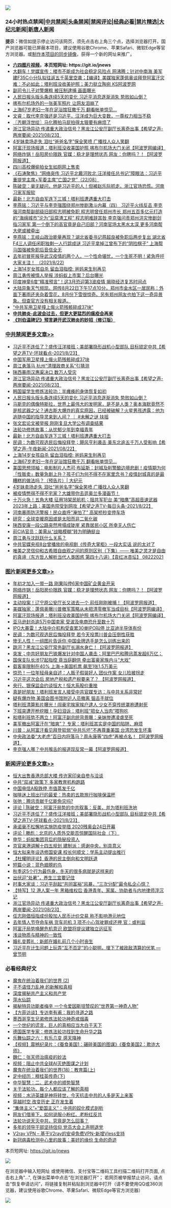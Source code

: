 ![](https://raw.githubusercontent.com/fqnews/bnews/master/64photo/fqnews-qr.jpg)

<div id="tt">
<h3>24小时热点禁闻|<a href="#%E4%B8%AD%E5%85%B1%E7%A6%81%E9%97%BB%E6%9B%B4%E5%A4%9A%E6%96%87%E7%AB%A0">中共禁闻</a>|<a href="#%E5%9B%BE%E7%89%87%E6%96%B0%E9%97%BB%E6%9B%B4%E5%A4%9A%E6%96%87%E7%AB%A0">头条禁闻</a>|<a href="#%E6%96%B0%E9%97%BB%E8%AF%84%E8%AE%BA%E6%9B%B4%E5%A4%9A%E6%96%87%E7%AB%A0">禁闻评论|<a href="#%E5%BF%85%E7%9C%8B%E7%BB%8F%E5%85%B8%E5%A5%BD%E6%96%87">经典必看|<a href="/video.md#%E7%A6%81%E7%89%87%E7%B2%BE%E9%80%89">禁片精选</a>|<a href="https://github.com/fqnews/djy/blob/master/gb/nf1351518.md#1">大纪元新闻</a>|<a href="https://github.com/fqnews/ntdtv/blob/master/gb/prog204.md#1">新唐人新闻</a></h3>
<div><b>提示：</b>微信如提示停止访问该网页，须先点击右上角三个点，选择浏览器打开。国产浏览器可能已屏蔽本项目，建议使用谷歌Chrome、苹果Safari、微软Edge等官方浏览器。或<a href="https://github.com/fqnews/bnews/blob/master/%E5%88%B6%E4%BD%9Cgit%E7%A6%81%E9%97%BB%E9%95%9C%E5%83%8F.md">制作本项目的同步镜像</a>，获得一个新的网址来推广。</div>
<ul>
<li><b><a href="http://d1.bdrive.tk/64.mp4" target="_blank">六四图片视频</a>，本页短网址: https://git.io/jnews</b></li>
<li><a href="/bannedvideo/20210823/1611335.md">大翻车！党媒宣传：楼市不能成为社会稳定风险点 网沸腾；针对中南海 美军建F35C小分队拟往返五千英里空袭；【编译】美媒独家蓬佩奥谈拜登阿富汗灾难：不必如此；塔利班没收美护照；美力挺立陶宛 KS阿波罗网</a></li>
<li><a href="/cnnews/hknews/20210823/1611390.md">副司令儿子对警爆粗 被压制逮捕 画面曝光</a></li>
<li><a href="/cbnews/20210823/1611679.md">人民日报头版头条连续5天的变化 习近平消息逐渐消失 势败如山倒？</a></li>
<li><a href="/cnnews/20210823/1611380.md">喀布尔机场外的一张美军照片 让网友泪崩了</a></li>
<li><a href="/cbnews/20210823/1611466.md">上海67岁老妇一年在足浴馆狂撒千万 翻看帐单惊见…</a></li>
<li><a href="/bannedvideo/20210823/1611649.md">文睿：取代李克强还是习近平，汪洋成为巨大变数，一尊权力相当不稳</a></li>
<li><a href="/ssgc/20210823/1611503.md">〖兲朝浮世绘〗马化腾拍马屁拍得太狠要有麻烦了</a></li>
<li><a href="/comments/20210823/1611747.md">浙江官场异动 传递重大政治信号？黑龙江公安厅副厅长离奇出事【希望之声-两岸要闻-2021/08/23】</a></li>
<li><a href="/cbnews/20210823/1611387.md">4岁妹卖场走失 泪吐“爸爸名字”保全笑喷 广播找人众人笑翻</a></li>
<li><a href="/topimagenews/20210823/1611372.md">阿富汗现场报道：塔利班没收美国护照 喀布尔机场大门关闭【阿波罗网编译】</a></li>
<li><a href="/topimagenews/20210823/1611626.md">网络炸锅！岳阳房价限跌 官媒：稳才是理想状态 网友：你瞎吗？！【阿波罗网报道】</a></li>
<li><a href="/headline/20210823/1611334.md">四川高校爆偷拍女生如厕网上售卖</a></li>
<li><a href="/bannedvideo/20210823/1611539.md">《石涛聚焦》“网络突传 习近平北戴河败北 汪洋接任总书记”障眼法：习近平重提党主席+军委主席“亡国之党”（22/08）</a></li>
<li><a href="/bannedvideo/20210823/1611724.md">陈破空：毫无疑问，他是习近平的人！但被赵乐际抓走。浙江官场恐慌。河南习家军服软</a></li>
<li><a href="/cbnews/20210823/1611581.md">最新！北方自由军连下三城！塔利班遭遇重大打击</a></li>
<li><a href="/comments/20210823/1611576.md">李燕铭：习近平与李克强围绕郑州惨剧激斗内幕（四） 习近平火线反击 李克强河南帮副部级旧部程志明被免职 程志明曾任郑州市长 郑州五百多亿元打造的“海绵城市”沦为“豆腐渣工程” 程志明难辞其咎 李克强问责郑州洪灾惨剧剑指习家军 第一个倒下的高官竟是自己旧部？河南官场太黑水太深 更多河南帮大佬或被牵出</a></li>
<li><a href="/comments/20210823/1611592.md">李燕铭：王岐山政治能量再现？湖北省委书记蒋超良被免职后两步复出 湖北省F4三人调任闲职独剩一人行踪成谜 习近平拿掉江曾布下的“阴险棋子” 上海帮马国强被免职后音信全无</a></li>
<li><a href="/bannedvideo/20210823/1611631.md">去年初冒死报导武汉疫情的两个人，一个性命堪忧，一个生死不明！紧急呼吁大家关注！ （2021/8/22)</a></li>
<li><a href="/cbnews/20210823/1611530.md">上海14岁女孩自杀 留血泪指控: 爸妈来生别再见</a></li>
<li><a href="/comments/20210823/1611447.md">周江勇传被情人举报 涉蚂蚁上市案？后台曝光</a></li>
<li><a href="/funmedia/20210823/1611326.md">印度神童6度“精准预言”！这3月恐迎第3波疫情 揭晓经济复苏时间点</a></li>
<li><a href="/bannedvideo/20210823/1611658.md">大陆异象天气频现。网传8月22日下午17点10分，郑州市金水区一居民称：外面下著雨还夹杂着雪花，8月份下雪很惊奇。另有郑州网友也拍下这一奇异景象。但查官方没有相关报道。</a></li>
<li><a href="/cnnews/20210823/1611482.md">“中共军用卫星撞上俄火箭残骸碎成37块”</a></li>
<li><b><a href="/comments/20200211/1275071.md" target="_blank">中共肺炎-此波会过去，但更大更猛烈的瘟疫会再来</a></b></li>
<li><b><a href="/comments/20200207/1272816.md" target="_blank">《刘伯温碑记》预言避开武汉肺炎的妙招（修订版）</a></b></li>
</ul>
</div>

<div class="catlist">
<h3><a href="/cbnews/" target="_blank">中共禁闻</a><span><a href="/cbnews/" target="_blank" rel="nofollow">更多文章>></a></span></h3>
<ul>
<li><a href="/comments/20210824/1611857.md" target="_blank">习近平不连任了？盛传汪洋接班；美部署隐形战机小型部队 目标锁定中共【希望之声TV-环球看点-2021/8/23】</a></li>
<li><a href="/cbnews/20210823/1611830.md" target="_blank">中国军用卫星撞上俄火箭残骸碎成37块</a></li>
<li><a href="/cbnews/20210823/1611799.md" target="_blank">周江勇落马 杭州“清理政商关系”引猜测</a></li>
<li><a href="/cbnews/20210823/1611798.md" target="_blank">陕西暴雨汉惠渠决口 数万人受灾</a></li>
<li><a href="/comments/20210823/1611747.md" target="_blank">浙江官场异动 传递重大政治信号？黑龙江公安厅副厅长离奇出事【希望之声-两岸要闻-2021/08/23】</a></li>
<li><a href="/cbnews/20210823/1611624.md" target="_blank">韩国留学生修炼法轮功：半瘫痪的身体恢复如初</a></li>
<li><a href="/cbnews/20210823/1611679.md" target="_blank">人民日报头版头条连续5天的变化 习近平消息逐渐消失 势败如山倒？</a></li>
<li><a href="/comments/20210823/1611669.md" target="_blank">马斯克的偶像特斯拉，世界上最伟大的发明家，是不是人类？奥本海默竟然不是核武器之父？通古斯大爆炸的真实原因，已经被破解？火星男孩透露：他为追随中国的指导灵来到人间？ ｜ #未解之谜 扶摇</a></li>
<li><a href="/cbnews/20210823/1611662.md" target="_blank">张文宏论文被举报 刚刚复旦大学公布调查结果</a></li>
<li><a href="/cbnews/20210823/1611598.md" target="_blank">法轮功修炼故事：从忧郁少年到幸福青年</a></li>
<li><a href="/cbnews/20210823/1611581.md" target="_blank">最新！北方自由军连下三城！塔利班遭遇重大打击</a></li>
<li><a href="/comments/20210823/1611549.md" target="_blank">民调：为数可观选民后悔投拜登；飓风亨利袭击 美东北逾五千万人受影响【希望之声-午夜新闻-2021/08/22】</a></li>
<li><a href="/cbnews/20210823/1611530.md" target="_blank">上海14岁女孩自杀 留血泪指控: 爸妈来生别再见</a></li>
<li><a href="/cbnews/20210823/1611466.md" target="_blank">上海67岁老妇一年在足浴馆狂撒千万 翻看帐单惊见…</a></li>
<li><a href="/cbnews/20210823/1611428.md" target="_blank">美国思想领袖：电影制片人杰可·布延斯：封城及削警酿边境悲剧！疫情期为何 「性贩卖」数量急剧上升？孩子们为何不得不在家里念书？疫情封城真的是最糟糕的做法吗？（预告片）| 大纪元</a></li>
<li><a href="/cbnews/20210823/1611387.md" target="_blank">4岁妹卖场走失 泪吐“爸爸名字”保全笑喷 广播找人众人笑翻</a></li>
<li><a href="/comments/20210823/1611374.md" target="_blank">被疫情憋得不得不宅家？大雄带你去逛奥兰多漫画节！</a></li>
<li><a href="/comments/20210823/1611370.md" target="_blank">十万火急！五角大楼 征用18架民航机；阻共军犯台 美“暗鹰”高超音速武器2023年上路；美国务院受到网攻【希望之声TV-每日头条-2021/8/22】</a></li>
<li><a href="/cbnews/20210823/1611352.md" target="_blank">河南暴雨防汛警报！民众直呼“淹怕了” 高架桥秒变停车场</a></li>
<li><a href="/cbnews/20210823/1611308.md" target="_blank">研究：全球变暖原因或是太阳而非二氧化碳</a></li>
<li><a href="/cbnews/20210823/1611302.md" target="_blank">陕西安康一段公路突然垮塌成陡崖 紧靠居民小区 所幸无人伤亡</a></li>
<li><a href="/cbnews/20210822/1611269.md" target="_blank">前CIA官员：美需从“战略模糊”转为明确挺台</a></li>
<li><a href="/comments/20210822/1611199.md" target="_blank">周江勇与沈跃跃什么关系？</a></li>
<li><a href="/cbnews/20210822/1611125.md" target="_blank">中共官媒央视8台曾播放的电视剧《传奇大掌柜》一段大实话 说的太对了</a></li>
<li><a href="/comments/20210822/1611110.md" target="_blank">唯美之灵信仰和古希腊自由观之间的原则区别（下集）—— 唯美之灵才是自由的真谛（东方哲人解析当代人类困惑  第四十八讲）【袁红冰杏坛】 08222021</a></li>

</ul>
</div>
<div class="catlist">
<h3><a href="/topimagenews/" target="_blank">图片新闻</a><span><a href="/topimagenews/" target="_blank" rel="nofollow">更多文章>></a></span></h3>
<ul>
<li><a href="/topimagenews/20210823/1611841.md" target="_blank">年初才加入一带一路 刚果叫停6家中国矿企黄金开采</a></li>
<li><a href="/topimagenews/20210823/1611626.md" target="_blank">网络炸锅！岳阳房价限跌 官媒：稳才是理想状态 网友：你瞎吗？！【阿波罗网报道】</a></li>
<li><a href="/topimagenews/20210823/1611570.md" target="_blank">主动投案！辽宁原公安厅长又进去一个 前任刚刚被捕！【阿波罗网报道】</a></li>
<li><a href="/topimagenews/20210823/1611464.md" target="_blank">美媒独家：蓬佩奥曝川普撤军策略从未把清零撤军当成目标【阿波罗网编译】</a></li>
<li><a href="/topimagenews/20210823/1611372.md" target="_blank">阿富汗现场报道：塔利班没收美国护照 喀布尔机场大门关闭【阿波罗网编译】</a></li>
<li><a href="/topimagenews/20210823/1611345.md" target="_blank">亚马逊封杀逾5万中国卖家 受波及电商恐升至数十万</a></li>
<li><a href="/topimagenews/20210823/1611344.md" target="_blank">IPO大暴雷！大陆中介机构受查累30单IPO叫停 比亚迪半导体有份</a></li>
<li><a href="/topimagenews/20210823/1611304.md" target="_blank">民调：为数可观选民后悔投拜登 若今天投票川普会压倒性获胜</a></li>
<li><a href="/topimagenews/20210822/1611175.md" target="_blank">惨无人性！一组图片告诉你 中国金牌选手是怎么训练出来的</a></li>
<li><a href="/topimagenews/20210822/1611004.md" target="_blank">跳河？黑龙江公安厅常务副厅长溺水身亡！【阿波罗网报道】</a></li>
<li><a href="/topimagenews/20210821/1610671.md" target="_blank">突发；中共好朋友巴铁爆发针对中国人袭击；阿里巴巴和腾讯蒸发超6万亿；</a></li>
<li><a href="/topimagenews/20210821/1610451.md" target="_blank">国保支队长涉17起指控 竟当庭翻供 牵出富豪家族内斗“大戏”</a></li>
<li><a href="/topimagenews/20210821/1610240.md" target="_blank">载客率限制在40% 上海→美国机票 飙至1张1.5万美元</a></li>
<li><a href="/topimagenews/20210821/1610219.md" target="_blank">惊恐！一位年轻母亲自述：人贩子假装好人 团伙作案 女儿险被拐走</a></li>
<li><a href="/topimagenews/20210820/1609800.md" target="_blank">习近平这次会后 房地产税和遗产税要来了？ 【阿波罗网报道】</a></li>
<li><a href="/topimagenews/20210820/1609738.md" target="_blank">央行、银保监会约谈恒大！恒大系股价重挫</a></li>
<li><a href="/topimagenews/20210820/1609710.md" target="_blank">真是好朋友！塔利班发言人接受中共官媒专访：与中共关系非常好</a></li>
<li><a href="/topimagenews/20210820/1609413.md" target="_blank">疑有爆炸物 美国会图书馆附近人员撤离 狙击手就位</a></li>
<li><a href="/topimagenews/20210819/1609059.md" target="_blank">塔利班清算影片曝光！闯豪宅挨家挨户逮人 少女不穿传统罩袍遭射死</a></li>
<li><a href="/topimagenews/20210819/1608817.md" target="_blank">下班突遭开枪挖眼！孕妇泪诉：塔利班“把女人当肉”喂狗吃</a></li>
<li><a href="/topimagenews/20210819/1608816.md" target="_blank">和塔利班势不两立！阿富汗副总统背景曝：亲妹惨遭凌虐至死</a></li>
<li><a href="/topimagenews/20210819/1608767.md" target="_blank">美军撤出阿富汗在“暗爽”？ 专家：塔利班其实是中国的陷阱、麻烦</a></li>
<li><a href="/topimagenews/20210819/1608756.md" target="_blank">川普：从阿富汗看见拜登软弱“中共乐坏”不再尊重美国 台湾恐发生坏事</a></li>
<li><a href="/topimagenews/20210818/1608471.md" target="_blank">中央政法委“大老虎”百日内将落马？周永康等“四虎”再被点名！【阿波罗网报道】</a></li>
<li><a href="/topimagenews/20210818/1608433.md" target="_blank">李克强人哪？中共喉舌的报道现反常一幕【阿波罗网报道】</a></li>

</ul>
</div>
<div class="catlist">
<h3><a href="/comments/" target="_blank">新闻评论</a><span><a href="/comments/" target="_blank" rel="nofollow">更多文章>></a></span></h3>
<ul>
<li><a href="/comments/20210824/1611897.md" target="_blank">恒大出售香港总部大楼 传许家印亲自参与洽谈</a></li>
<li><a href="/comments/20210824/1611889.md" target="_blank">中共“双减”政策下 多家教育机构跑路</a></li>
<li><a href="/comments/20210824/1611888.md" target="_blank">中国电信A股跌停 市值蒸发千亿</a></li>
<li><a href="/comments/20210824/1611874.md" target="_blank">咖啡迷上班出行的最爱：热卖的五款旅行咖啡保温杯</a></li>
<li><a href="/comments/20210824/1611864.md" target="_blank">张弛：腾讯贡献千亿能免灾吗?</a></li>
<li><a href="/comments/20210824/1611858.md" target="_blank">评论 | 陈破空：阿富汗局势的中共叙事：反美，并为塔利班洗地</a></li>
<li><a href="/comments/20210824/1611857.md" target="_blank">习近平不连任了？盛传汪洋接班；美部署隐形战机小型部队 目标锁定中共【希望之声TV-环球看点-2021/8/23】</a></li>
<li><a href="/comments/20210824/1611855.md" target="_blank">承诺毫不松懈地实施防疫举措 2020残奥会24日开幕</a></li>
<li><a href="/comments/20210824/1611853.md" target="_blank">评论 | 滕彪：北京的人质外交能否惊醒国际社会（下）</a></li>
<li><a href="/comments/20210824/1611849.md" target="_blank">申华：蚂蚁集团背后的隐秘投资人</a></li>
<li><a href="/comments/20210824/1611847.md" target="_blank">京官来港讲解十四五规划 建制派：感谢中央，别具意义</a></li>
<li><a href="/comments/20210824/1611846.md" target="_blank">恒大拟来年设选修国安课 校长何顺文：学系主动提出推行</a></li>
<li><a href="/comments/20210823/1611844.md" target="_blank">【杜耀明评论】香港的民主倒向和文明跃退</a></li>
<li><a href="/comments/20210823/1611810.md" target="_blank">短篇小说：蓝色翅膀的鸟</a></li>
<li><a href="/comments/20210823/1611809.md" target="_blank">秋季这5个行为最伤身，冬天的很多病就是这样来的</a></li>
<li><a href="/comments/20210823/1611808.md" target="_blank">出伏迎“处暑”，养生三宜要记住</a></li>
<li><a href="/comments/20210823/1611794.md" target="_blank">时事大家谈：习近平刮起“共同富裕”风暴，“三次分配”最令私企心惊？</a></li>
<li><a href="/comments/20210823/1611785.md" target="_blank">【特写】12 港人案一年 黑箱维权后 香港青年、家属、协助者与内地律师浮沉记</a></li>
<li><a href="/comments/20210823/1611747.md" target="_blank">浙江官场异动 传递重大政治信号？黑龙江公安厅副厅长离奇出事【希望之声-两岸要闻-2021/08/23】</a></li>
<li><a href="/comments/20210823/1611733.md" target="_blank">任志刚倡恒指成份股加人民币计价交易 称不影响港元地位</a></li>
<li><a href="/comments/20210823/1611732.md" target="_blank">去年情人节夺命车祸 货车司机 3 项不小心驾驶罪成还押 官：或判监</a></li>
<li><a href="/comments/20210823/1611711.md" target="_blank">阿富汗局势唤醒危机意识 欧盟将提议建独立远征军</a></li>
<li><a href="/comments/20210823/1611687.md" target="_blank">浅谈物质与精神的一致性</a></li>
<li><a href="/comments/20210823/1611686.md" target="_blank">婚礼变葬礼：新郎在婚礼前几个小时丧生</a></li>
<li><a href="/comments/20210823/1611637.md" target="_blank">习近平在计生问题上玩弄“互不否定”的小聪明，埋下了被政敌清算的伏笔 — 曾节明</a></li>

</ul>
</div>

<div class="catlist">
<h3>必看经典好文</h3>
<ul>
<li><a href="/topimagenews/20180520/944940.md" target="_blank">魔鬼在统治着我们的世界 (2)</a></li>
<li><a href="/comments/20190427/1119935.md" target="_blank">子不语怪力乱神 的新解和真相</a></li>
<li><a href="/cbnews/20210731/1597512.md" target="_blank">深度揭秘共产主义和共产党</a></li>
<li><a href="/cbnews/20210809/1603030.md" target="_blank">萍水仙踪</a></li>
<li><a href="/cnnews/20210317/1506463.md" target="_blank">揭秘特异功能者梅辛 一个令爱因斯坦赞叹的“世界第一神奇人物”</a></li>
<li><a href="/comments/20210804/1600181.md" target="_blank">【方菲访谈】专访李有甫：我的寻道之路</a></li>
<li><a href="/topimagenews/20210214/1487270.md" target="_blank">墨西哥孪生兄弟修炼法轮功神奇戒烟毒</a></li>
<li><a href="/comments/20200621/1348067.md" target="_blank">一个世纪的谎言，巨人的真相应当大白于天下</a></li>
<li><a href="/comments/20200607/783186.md" target="_blank">德国医学专家：修炼法轮功找到生命升华之路</a></li>
<li><a href="/tculture/20190101/792146.md" target="_blank">乐舞仙踪之六：有乐几变 感天降神</a></li>
<li><a href="/comments/20210123/1473011.md" target="_blank">【视频】震撼纪录片：《蚕食美国1：碾碎美国的图谋》《蚕食美国2：欺诈大师》</a></li>
<li><a href="/comments/20200224/1282494.md" target="_blank">魏仁：张天师治瘟疫的妙法</a></li>
<li><a href="/comments/20201221/1451945.md" target="_blank">视频：阻止中共全球AI灭绝图谋之计划</a></li>
<li><a href="/topimagenews/20180701/965109.md" target="_blank">魔鬼在统治着我们的世界(18)：教育篇(上)</a></li>
<li><a href="/tculture/xiulian/20151108/468739.md" target="_blank">定中经历：穆桂英传奇(下)</a></li>
<li><a href="/comments/20200605/783249.md" target="_blank">中华智慧：二、武术中的顺势智慧</a></li>
<li><a href="/topimagenews/20161125/619230.md" target="_blank">关于法轮功，每个人都应该了解的真相</a></li>
<li><a href="/comments/20200623/1273653.md" target="_blank">视频：水浒英雄是神将转世，今天抗击中共的人多是天上来客</a></li>
<li><a href="/comments/20200626/1259925.md" target="_blank">穿越时空 改变历史 正在发生着</a></li>
<li><a href="/comments/20201007/1409565.md" target="_blank">“集体主义”+“爱国主义”：中共的奴化模式剖析</a></li>
<li><a href="/comments/20200712/1359630.md" target="_blank">网友们借鉴下，如何说服小粉红、老粉红反共</a></li>
<li><a href="/comments/20210308/1500552.md" target="_blank">法轮功说天灭中共，究竟是怎么回事？</a></li>
<li><a href="/comments/20210307/1500218.md" target="_blank">多年的领导干部坚持信仰 党员大会上声明退党</a></li>
<li><a href="/comments/20210402/1257608.md" target="_blank">V2ray VPN &#8211; 基于V2ray的安卓免费VPN-新增Vless支持</a></li>
<li><a href="/cbnews/20210421/1530674.md" target="_blank">新冠病毒检测中心里的故事：美好的缘份 生命的奇迹</a></li>

</ul>
</div>

本页短网址: https://git.io/jnews

![](https://raw.githubusercontent.com/fqnews/bnews/master/64photo/fqnews-qr.jpg)

在浏览器中输入短网址 或使用微信、支付宝等二维码工具扫描二维码打开页面, 点击右上角"...", 在弹出菜单中点击“在浏览器打开”； 若网页被举报禁止访问，请点击“恢复申请访问”，将链接复制并粘贴到浏览器中打开（请不要使用QQ或360浏览器，建议使用谷歌Chrome、苹果Safari、微软Edge等官方浏览器）

![](https://raw.githubusercontent.com/fqnews/bnews/master/64photo/wx.jpg)